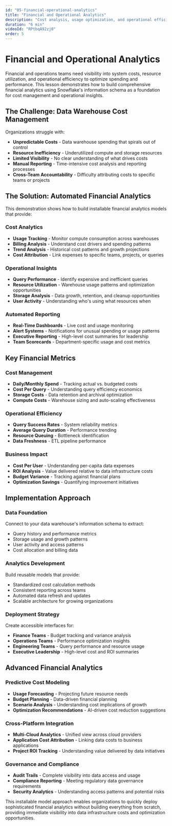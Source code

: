 ```yaml
---
id: "05-financial-operational-analytics"
title: "Financial and Operational Analytics"
description: "Cost analysis, usage optimization, and operational efficiency through data warehouse insights"
duration: "6 min"
videoId: "RPtbqA92zj0"
order: 5
---
```


# Financial and Operational Analytics

Financial and operations teams need visibility into system costs, resource utilization, and operational efficiency to optimize spending and performance. This lesson demonstrates how to build comprehensive financial analytics using Snowflake's information schema as a foundation for cost management and operational insights.

## The Challenge: Data Warehouse Cost Management

Organizations struggle with:
- **Unpredictable Costs** - Data warehouse spending that spirals out of control
- **Resource Inefficiency** - Underutilized compute and storage resources
- **Limited Visibility** - No clear understanding of what drives costs
- **Manual Reporting** - Time-intensive cost analysis and reporting processes
- **Cross-Team Accountability** - Difficulty attributing costs to specific teams or projects

## The Solution: Automated Financial Analytics

This demonstration shows how to build installable financial analytics models that provide:

### Cost Analytics
- **Usage Tracking** - Monitor compute consumption across warehouses
- **Billing Analysis** - Understand cost drivers and spending patterns
- **Trend Analysis** - Historical cost patterns and growth projections
- **Cost Attribution** - Link expenses to specific teams, projects, or queries

### Operational Insights  
- **Query Performance** - Identify expensive and inefficient queries
- **Resource Utilization** - Warehouse usage patterns and optimization opportunities
- **Storage Analysis** - Data growth, retention, and cleanup opportunities
- **User Activity** - Understanding who's using what resources when

### Automated Reporting
- **Real-Time Dashboards** - Live cost and usage monitoring
- **Alert Systems** - Notifications for unusual spending or usage patterns
- **Executive Reporting** - High-level cost summaries for leadership
- **Team Scorecards** - Department-specific usage and cost metrics

## Key Financial Metrics

### Cost Management
- **Daily/Monthly Spend** - Tracking actual vs. budgeted costs
- **Cost Per Query** - Understanding query efficiency economics  
- **Storage Costs** - Data retention and archival optimization
- **Compute Costs** - Warehouse sizing and auto-scaling effectiveness

### Operational Efficiency
- **Query Success Rates** - System reliability metrics
- **Average Query Duration** - Performance trending
- **Resource Queuing** - Bottleneck identification
- **Data Freshness** - ETL pipeline performance

### Business Impact
- **Cost Per User** - Understanding per-capita data expenses
- **ROI Analysis** - Value delivered relative to data infrastructure costs
- **Budget Variance** - Tracking against financial plans
- **Optimization Savings** - Quantifying improvement initiatives

## Implementation Approach

### Data Foundation
Connect to your data warehouse's information schema to extract:
- Query history and performance metrics
- Storage usage and growth patterns  
- User activity and access patterns
- Cost allocation and billing data

### Analytics Development
Build reusable models that provide:
- Standardized cost calculation methods
- Consistent reporting across teams
- Automated data refresh and updates
- Scalable architecture for growing organizations

### Deployment Strategy
Create accessible interfaces for:
- **Finance Teams** - Budget tracking and variance analysis
- **Operations Teams** - Performance optimization insights  
- **Engineering Teams** - Query performance and resource usage
- **Executive Leadership** - High-level cost and ROI summaries

## Advanced Financial Analytics

### Predictive Cost Modeling
- **Usage Forecasting** - Projecting future resource needs
- **Budget Planning** - Data-driven financial planning
- **Scenario Analysis** - Understanding cost implications of growth
- **Optimization Recommendations** - AI-driven cost reduction suggestions

### Cross-Platform Integration
- **Multi-Cloud Analytics** - Unified view across cloud providers
- **Application Cost Attribution** - Linking data costs to business applications
- **Project ROI Tracking** - Understanding value delivered by data initiatives

### Governance and Compliance
- **Audit Trails** - Complete visibility into data access and usage
- **Compliance Reporting** - Meeting regulatory data governance requirements
- **Security Analytics** - Understanding access patterns and potential risks

This installable model approach enables organizations to quickly deploy sophisticated financial analytics without building everything from scratch, providing immediate visibility into data infrastructure costs and optimization opportunities. 